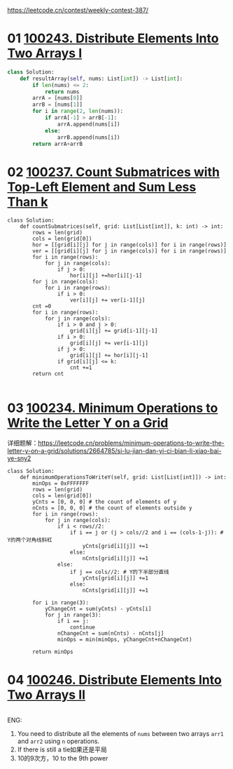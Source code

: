 







https://leetcode.cn/contest/weekly-contest-387/

# 01 [100243. Distribute Elements Into Two Arrays I](https://leetcode.cn/problems/distribute-elements-into-two-arrays-i/)

````python
class Solution:
    def resultArray(self, nums: List[int]) -> List[int]:
        if len(nums) <= 2:
            return nums
        arrA = [nums[0]]
        arrB = [nums[1]]
        for i in range(2, len(nums)):
            if arrA[-1] > arrB[-1]:
                arrA.append(nums[i])
            else:
                arrB.append(nums[i])
        return arrA+arrB
````

# 02 [100237. Count Submatrices with Top-Left Element and Sum Less Than k](https://leetcode.cn/problems/count-submatrices-with-top-left-element-and-sum-less-than-k/)

```
class Solution:
    def countSubmatrices(self, grid: List[List[int]], k: int) -> int:
        rows = len(grid)
        cols = len(grid[0])
        hor = [[grid[i][j] for j in range(cols)] for i in range(rows)]
        ver = [[grid[i][j] for j in range(cols)] for i in range(rows)]
        for i in range(rows):
            for j in range(cols):
                if j > 0:
                    hor[i][j] +=hor[i][j-1]
        for j in range(cols):
            for i in range(rows):
                if i > 0:
                    ver[i][j] += ver[i-1][j]
        cnt =0
        for i in range(rows):
            for j in range(cols):
                if i > 0 and j > 0:
                    grid[i][j] += grid[i-1][j-1]
                if i > 0:
                    grid[i][j] += ver[i-1][j]
                if j > 0:
                    grid[i][j] += hor[i][j-1]
                if grid[i][j] <= k:
                    cnt +=1
        return cnt
        
```



# 03 [100234. Minimum Operations to Write the Letter Y on a Grid](https://leetcode.cn/problems/minimum-operations-to-write-the-letter-y-on-a-grid/)

详细题解：https://leetcode.cn/problems/minimum-operations-to-write-the-letter-y-on-a-grid/solutions/2664785/si-lu-jian-dan-yi-ci-bian-li-xiao-bai-ye-sny2

```
class Solution:
    def minimumOperationsToWriteY(self, grid: List[List[int]]) -> int:
        minOps = 0xFFFFFFF
        rows = len(grid)
        cols = len(grid[0])
        yCnts = [0, 0, 0] # the count of elements of y
        nCnts = [0, 0, 0] # the count of elements outside y 
        for i in range(rows):
            for j in range(cols):
                if i < rows//2:
                    if i == j or (j > cols//2 and i == (cols-1-j)): # Y的两个对角线斜杠
                        yCnts[grid[i][j]] +=1
                    else:
                        nCnts[grid[i][j]] +=1
                else:
                    if j == cols//2: # Y的下半部分直线
                        yCnts[grid[i][j]] +=1
                    else:
                        nCnts[grid[i][j]] +=1

        for i in range(3):
            yChangeCnt = sum(yCnts) - yCnts[i]
            for j in range(3):
                if i == j:
                    continue
                nChangeCnt = sum(nCnts) - nCnts[j]
                minOps = min(minOps, yChangeCnt+nChangeCnt)

        return minOps
```



# 04 [100246. Distribute Elements Into Two Arrays II](https://leetcode.cn/problems/distribute-elements-into-two-arrays-ii/)

```
```





ENG:

1. You need to distribute all the elements of `nums` between two arrays `arr1` and `arr2` using `n` operations. 
2. If there is still a tie如果还是平局
3. 10的9次方，10 to the 9th power
